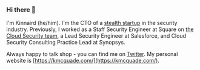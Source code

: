 ### Hi there 👋

I'm Kinnaird (he/him). I'm the CTO of a [stealth startup](https://twitter.com/kmcquade3/status/1555271839890386944?s=20&t=AYGsgXMUTVujP8-asOWHcw) in the security industry. Previously, I worked as a Staff Security Engineer at Square on [the Cloud Security team](https://twitter.com/JerinSaji0/status/1486107421055410178?s=20&t=AYGsgXMUTVujP8-asOWHcw), a Lead Security Engineer at Salesforce, and Cloud Security Consulting Practice Lead at Synopsys.

Always happy to talk shop - you can find me on [Twitter](https://twitter.com/kmcquade3). My personal website is [https://kmcquade.com/](https://kmcquade.com/).


<!--
**kmcquade/kmcquade** is a ✨ _special_ ✨ repository because its `README.md` (this file) appears on your GitHub profile.

Here are some ideas to get you started:

- 🔭 I’m currently working on ...
- 🌱 I’m currently learning ...
- 👯 I’m looking to collaborate on ...
- 🤔 I’m looking for help with ...
- 💬 Ask me about ...
- 📫 How to reach me: ...
- 😄 Pronouns: ...
- ⚡ Fun fact: ...
-->
